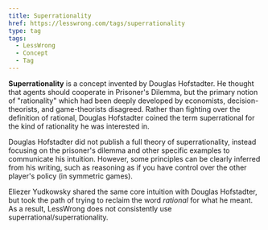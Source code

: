 ```yaml
---
title: Superrationality
href: https://lesswrong.com/tags/superrationality
type: tag
tags:
  - LessWrong
  - Concept
  - Tag
---
```


**Superrationality** is a concept invented by Douglas Hofstadter. He thought that agents should cooperate in Prisoner's Dilemma, but the primary notion of "rationality" which had been deeply developed by economists, decision-theorists, and game-theorists disagreed. Rather than fighting over the definition of rational, Douglas Hofstadter coined the term superrational for the kind of rationality he was interested in.

Douglas Hofstadter did not publish a full theory of superrationality, instead focusing on the prisoner's dilemma and other specific examples to communicate his intuition. However, some principles can be clearly inferred from his writing, such as reasoning as if you have control over the other player's policy (in symmetric games).

Eliezer Yudkowsky shared the same core intuition with Douglas Hofstadter, but took the path of trying to reclaim the word *rational* for what he meant. As a result, LessWrong does not consistently use superrational/superrationality.